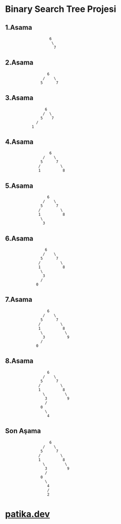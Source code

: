   
  # Binary Search Tree Projesi
  ## 1.Asama
                        6
                         \
                          7
 ## 2.Asama
                       6
                     /    \
                    5      7
## 3.Asama 
                      6
                     /  \
                    5    7
                  /
                1
## 4.Asama
                        6
                     /    \
                    5      7
                   /         \
                   1          8
 ## 5.Asama
                       6
                     /    \
                    5      7
                   /         \
                   1          8
                    \
                     3
  ## 6.Asama
                      6
                     /    \
                    5      7
                   /         \
                   1          8
                    \
                     3
                    /
                  0
  ## 7.Asama
                       6
                     /    \
                    5      7
                   /         \
                   1          8
                    \          \
                     3          9
                    /
                  0
  ## 8.Asama
                       6
                     /    \
                    5      7
                   /         \
                   1          8
                     \         \
                      3         9
                      /
                    0
                      \
                       4
  ## Son Aşama

                        6
                     /    \
                    5      7
                   /         \
                   1          8
                     \         \
                      3         9
                      /
                    0
                      \
                       4
                       /
                       2
# [patika.dev](https://app.patika.dev/courses/veri-yapilari-ve-algoritmalar/binary-search-tree-proje)
